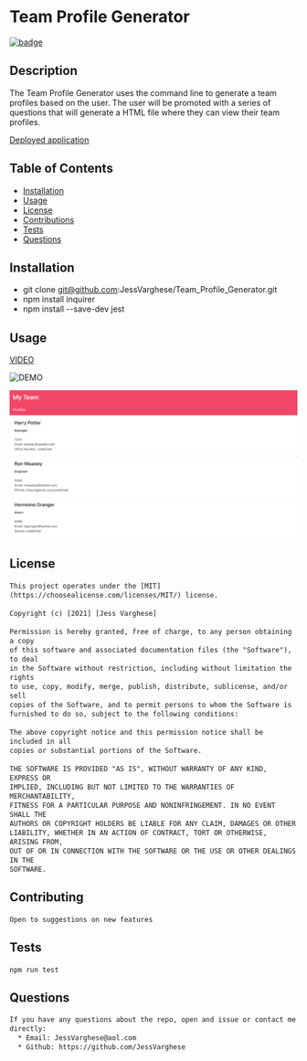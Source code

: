 
  # Team Profile Generator
  
  [![badge](https://img.shields.io/badge/License-MIT-yellow.svg)]((https://opensource.org/licenses/MIT))
  
  ## Description
  The Team Profile Generator uses the command line to generate a team profiles based on the user. The user will be promoted with a series of questions that will generate a HTML file where they can view their team profiles.
  
[Deployed application](https://github.com/JessVarghese/Team_Profile_Generator)

  ## Table of Contents

  * [Installation](#Installation)
  * [Usage](#usage)
  * [License](#license)
  * [Contributions](#contributing)
  * [Tests](#tests)
  * [Questions](#questions)
 

  ## Installation
  * git clone git@github.com:JessVarghese/Team_Profile_Generator.git
  * npm install inquirer
  * npm install --save-dev jest
 
  ## Usage

[VIDEO](https://watch.screencastify.com/v/dwW9YbnSP9SW1Y8XUZkp)
  
  ![DEMO](./assets/TPG.gif)
  
  ![visuals](./assets/TPG_sample.png)

  

  ## License
    This project operates under the [MIT](https://choosealicense.com/licenses/MIT/) license.
    
    Copyright (c) [2021] [Jess Varghese]

    Permission is hereby granted, free of charge, to any person obtaining a copy
    of this software and associated documentation files (the "Software"), to deal
    in the Software without restriction, including without limitation the rights
    to use, copy, modify, merge, publish, distribute, sublicense, and/or sell
    copies of the Software, and to permit persons to whom the Software is
    furnished to do so, subject to the following conditions:

    The above copyright notice and this permission notice shall be included in all
    copies or substantial portions of the Software.

    THE SOFTWARE IS PROVIDED "AS IS", WITHOUT WARRANTY OF ANY KIND, EXPRESS OR
    IMPLIED, INCLUDING BUT NOT LIMITED TO THE WARRANTIES OF MERCHANTABILITY,
    FITNESS FOR A PARTICULAR PURPOSE AND NONINFRINGEMENT. IN NO EVENT SHALL THE
    AUTHORS OR COPYRIGHT HOLDERS BE LIABLE FOR ANY CLAIM, DAMAGES OR OTHER
    LIABILITY, WHETHER IN AN ACTION OF CONTRACT, TORT OR OTHERWISE, ARISING FROM,
    OUT OF OR IN CONNECTION WITH THE SOFTWARE OR THE USE OR OTHER DEALINGS IN THE
    SOFTWARE.
    
  ## Contributing
    Open to suggestions on new features

  ## Tests
    npm run test

  ## Questions
    If you have any questions about the repo, open and issue or contact me directly:
      * Email: JessVarghese@aol.com
      * Github: https://github.com/JessVarghese

